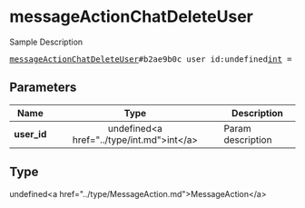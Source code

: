 # messageActionChatDeleteUser

Sample Description

<pre>
<a href="../constructor/messageActionChatDeleteUser.md">messageActionChatDeleteUser</a>#b2ae9b0c user_id:undefined<a href="../type/int.md">int</a> = undefined<a href="../type/MessageAction.md">MessageAction</a>;
</pre>

## Parameters

| Name | Type | Description |
|------|:----:|-------------|
| **user_id** | undefined&lt;a href=&#34;../type/int.md&#34;&gt;int&lt;/a&gt; | Param description |

## Type

undefined&lt;a href=&#34;../type/MessageAction.md&#34;&gt;MessageAction&lt;/a&gt;
